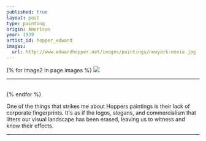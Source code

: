 ```yaml
---
published: true
layout: post
type: painting
origin: American
year: 1939
artist_id: hopper_edward
images:
  url: http://www.edwardhopper.net/images/paintings/newyork-movie.jpg
---
```


<div class ="main-image">
{% for image2 in page.images %}
<img src="{{ site.baseurl }}{{ image2.url }}" class="">
<br>
<hr>
<br>
{% endfor %}
</div>

One of the things that strikes me about Hoppers paintings is their lack of corporate fingerprints. It's as if the logos, slogans, and commercialism that litters our visual landscape has been erased, leaving us to witness and know their effects.

<hr>